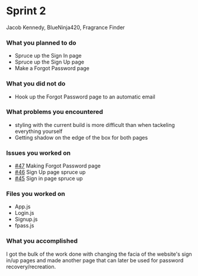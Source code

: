 # Sprint 2
Jacob Kennedy, BlueNinja420, Fragrance Finder

### What you planned to do
- Spruce up the Sign In page
- Spruce up the Sign Up page
- Make a Forgot Password page

### What you did not do
- Hook up the Forgot Password page to an automatic email

### What problems you encountered
- styling with the current build is more difficult than when tackeling everything yourself
- Getting shadow on the edge of the box for both pages

### Issues you worked on
- [#47](https://github.com/utk-cs340-fall23/FragranceFinder/issues/47) Making Forgot Password page
- [#46](https://github.com/utk-cs340-fall23/FragranceFinder/issues/46) Sign Up page spruce up
- [#45](https://github.com/utk-cs340-fall23/FragranceFinder/issues/45) Sign in page spruce up

### Files you worked on
- App.js
- Login.js
- Signup.js
- fpass.js

### What you accomplished
I got the bulk of the work done with changing the facia of the website's sign in/up pages and made another page that can later be used for password recovery/recreation. 
